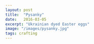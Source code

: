 ```yaml
---
layout: post
title:  "Pysanky"
date:   2016-03-05
excerpt: "Ukrainian dyed Easter eggs"
image: "/images/pysanky.jpg"
tags: crafting
---
```



